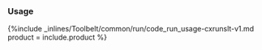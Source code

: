 


### Usage



{%include _inlines/Toolbelt/common/run/code_run_usage-cxrunslt-v1.md  product = include.product %}




